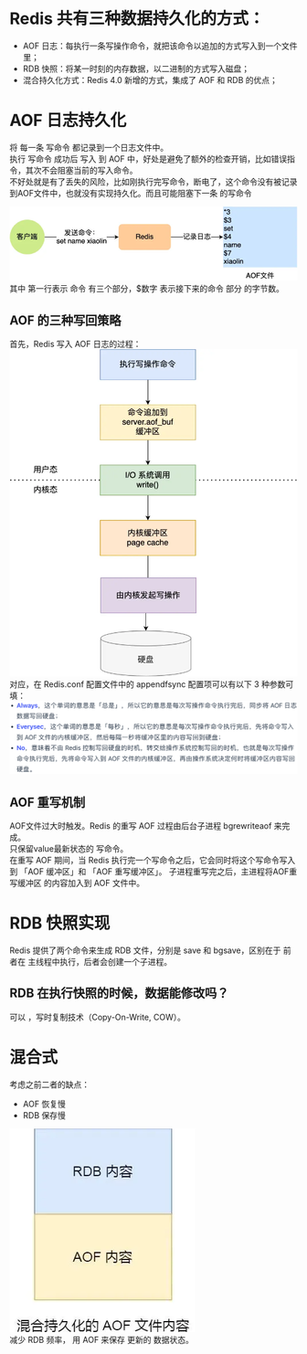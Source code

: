 # Redis 共有三种数据持久化的方式：
- AOF 日志：每执行一条写操作命令，就把该命令以追加的方式写入到一个文件里；
- RDB 快照：将某一时刻的内存数据，以二进制的方式写入磁盘；
- 混合持久化方式：Redis 4.0 新增的方式，集成了 AOF 和 RDB 的优点；


# AOF 日志持久化
将 每一条 写命令 都记录到一个日志文件中。       
执行 写命令 成功后 写入 到 AOF 中，好处是避免了额外的检查开销，比如错误指令，其次不会阻塞当前的写入命令。   
不好处就是有了丢失的风险，比如刚执行完写命令，断电了，这个命令没有被记录到AOF文件中，也就没有实现持久化。而且可能阻塞下一条 的写命令      

![alt text](image.png)
其中 第一行表示 命令 有三个部分，$数字 表示接下来的命令 部分 的字节数。     

## AOF 的三种写回策略
首先，Redis 写入 AOF 日志的过程：       
![alt text](image-1.png)        
对应，在 Redis.conf 配置文件中的 appendfsync 配置项可以有以下 3 种参数可填：        
![alt text](image-2.png)

## AOF 重写机制
AOF文件过大时触发。Redis 的重写 AOF 过程由后台子进程 bgrewriteaof 来完成。     
只保留value最新状态的 写命令。      
在重写 AOF 期间，当 Redis 执行完一个写命令之后，它会同时将这个写命令写入到 「AOF 缓冲区」和 「AOF 重写缓冲区」。
子进程重写完之后，主进程将AOF重写缓冲区 的内容加入到 AOF 文件中。

# RDB 快照实现
Redis 提供了两个命令来生成 RDB 文件，分别是 save 和 bgsave，区别在于 前者在 主线程中执行，后者会创建一个子进程。

## RDB 在执行快照的时候，数据能修改吗？
可以 ，写时复制技术（Copy-On-Write, COW）。     


# 混合式
考虑之前二者的缺点：        
- AOF 恢复慢
- RDB 保存慢    

![alt text](image-3.png)        
减少 RDB 频率， 用 AOF 来保存 更新的 数据状态。
